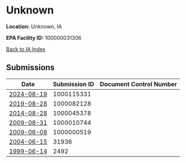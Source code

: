 # Unknown

**Location:** Unknown, IA

**EPA Facility ID:** 100000031306

[Back to IA Index](../../index.md)

## Submissions

| Date | Submission ID | Document Control Number |
|------|--------------|-------------------------|
| [2024-08-19](submissions/1000115331.md) | 1000115331 |  |
| [2019-08-28](submissions/1000082128.md) | 1000082128 |  |
| [2014-08-28](submissions/1000045378.md) | 1000045378 |  |
| [2009-08-31](submissions/1000010744.md) | 1000010744 |  |
| [2009-06-08](submissions/1000000519.md) | 1000000519 |  |
| [2004-06-15](submissions/31936.md) | 31936 |  |
| [1999-06-14](submissions/2492.md) | 2492 |  |
